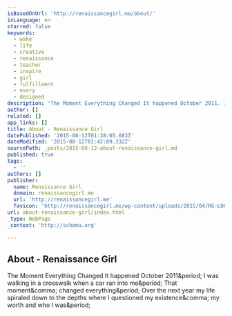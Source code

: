 ```yaml
---
isBasedOnUrl: 'http://renaissancegirl.me/about/'
inLanguage: en
starred: false
keywords:
  - wake
  - life
  - creative
  - renaissance
  - teacher
  - inspire
  - girl
  - fulfillment
  - every
  - designed
description: 'The Moment Everything Changed It happened October 2011. I was walking in a crosswalk when a car ran into me. That moment, changed everything. Over the next year my life spiraled down to the depths where I questioned my existence, my worth and who I was.'
author: []
related: []
app_links: []
title: About - Renaissance Girl
datePublished: '2015-08-12T01:38:05.683Z'
dateModified: '2015-08-12T01:42:09.332Z'
sourcePath: _posts/2015-08-12-about-renaissance-girl.md
published: true
tags:
  - ''
authors: []
publisher:
  name: Renaissance Girl
  domain: renaissancegirl.me
  url: 'http://renaissancegirl.me'
  favicon: 'http://renaissancegirl.me/wp-content/uploads/2015/04/RG-LOGO.png'
url: about-renaissance-girl/index.html
_type: WebPage
_context: 'http://schema.org'

---
```

<article style=""><h1>About - Renaissance Girl</h1><p>The Moment Everything Changed It happened October 2011&amp;period; I was walking in a crosswalk when a car ran into me&amp;period; That moment&amp;comma; changed everything&amp;period; Over the next year my life spiraled down to the depths where I questioned my existence&amp;comma; my worth and who I was&amp;period;</p></article>